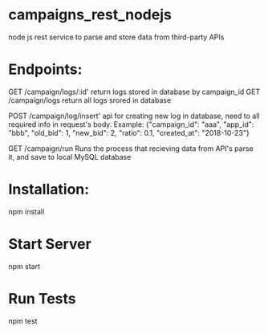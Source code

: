 # campaigns_rest_nodejs
node js rest service to parse and store data from third-party APIs

# Endpoints:

GET /campaign/logs/:id' return logs stored in database by campaign_id
GET /campaign/logs return all logs srored in database

POST /campaign/log/insert' api for creating new log in database, need to all required info in request's body. Example: 
{"campaign_id": "aaa", "app_id": "bbb", "old_bid": 1, "new_bid": 2, "ratio": 0.1, "created_at": "2018-10-23"}

GET /campaign/run  Runs the process that recieving data from API's parse it, and save to local MySQL database

# Installation:
npm install

# Start Server
npm start

# Run Tests
npm test
